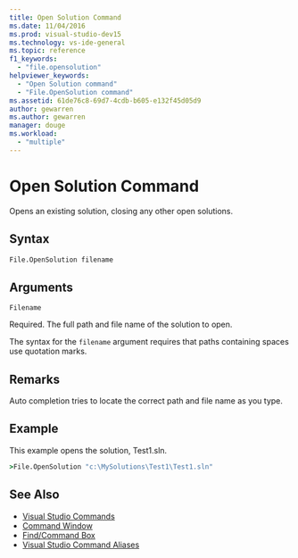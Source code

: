 ```yaml
---
title: Open Solution Command
ms.date: 11/04/2016
ms.prod: visual-studio-dev15
ms.technology: vs-ide-general
ms.topic: reference
f1_keywords:
  - "file.opensolution"
helpviewer_keywords:
  - "Open Solution command"
  - "File.OpenSolution command"
ms.assetid: 61de76c8-69d7-4cdb-b605-e132f45d05d9
author: gewarren
ms.author: gewarren
manager: douge
ms.workload:
  - "multiple"
---
```

# Open Solution Command
Opens an existing solution, closing any other open solutions.

## Syntax

```cmd
File.OpenSolution filename
```

## Arguments
 `Filename`

 Required. The full path and file name of the solution to open.

 The syntax for the `filename` argument requires that paths containing spaces use quotation marks.

## Remarks
 Auto completion tries to locate the correct path and file name as you type.

## Example
 This example opens the solution, Test1.sln.

```cmd
>File.OpenSolution "c:\MySolutions\Test1\Test1.sln"
```

## See Also

- [Visual Studio Commands](../../ide/reference/visual-studio-commands.md)
- [Command Window](../../ide/reference/command-window.md)
- [Find/Command Box](../../ide/find-command-box.md)
- [Visual Studio Command Aliases](../../ide/reference/visual-studio-command-aliases.md)